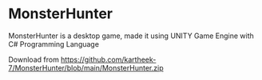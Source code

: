 # MonsterHunter

MonsterHunter is a desktop game, made it using UNITY Game Engine with C# Programming Language

Download from https://github.com/kartheek-7/MonsterHunter/blob/main/MonsterHunter.zip
